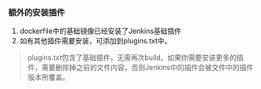 ### 额外的安装插件
1. dockerfile中的基础镜像已经安装了Jenkins基础插件
2. 如有其他插件需要安装，可添加到plugins.txt中。
> plugins.txt包含了基础插件，无需再次build。如果你需要安装更多的插件，需要删除掉之前的文件内容，否则Jenkins中的插件会被文件中的插件版本所覆盖。
